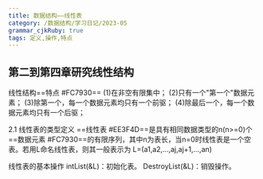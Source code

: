 ```yaml
---
title: 数据结构——线性表
category: /数据结构/学习日记/2023-05
grammar_cjkRuby: true
tags: 定义,操作,特点
---
```




第二到第四章研究线性结构
----------
线性结构==特点 #FC7930==
(1)在非空有限集中；
(2)只有一个"第一个"数据元素；
(3)除第一个，每一个数据元素均只有一个前驱；
(4)除最后一个，每一个数据元素均只有一个后驱；

2.1 线性表的类型定义
==线性表 #EE3F4D==是具有相同数据类型的n(n>=0)个==数据元素 #FC7930==的有限序列，其中n为表长，当n=0时线性表是一个空表。若用L命名线性表，则其一般表示为
L=(a1,a2,...,aj,aj+1,...,an)

线性表的基本操作
intList(&L)：初始化表。
DestroyList(&L)：销毁操作。
